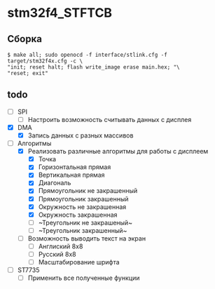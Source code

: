 # stm32f4_STFTCB

## Сборка
```
$ make all; sudo openocd -f interface/stlink.cfg -f target/stm32f4x.cfg -c \
"init; reset halt; flash write_image erase main.hex; "\  
"reset; exit"
```

## todo

* [ ] SPI
    * [ ] Настроить возможность считывать данных с дисплея
* [X] DMA
    * [X] Запись данных с разных массивов
* [ ] Алгоритмы
    * [X] Реализовать различные алгоритмы для работы с дисплеем
        * [X] Точка
        * [X] Горизонтальная прямая
        * [X] Вертикальная прямая
        * [X] Диагональ
        * [X] Прямоугольник не закрашенный
        * [X] Прямоугольник закрашенный
        * [X] Окружность не закрашенная
        * [X] Окружность закрашенная
        * [ ] ~Треугольник не закрашеный~
        * [ ] ~Треугольник закрашенный~
    * [ ] Возможность выводить текст на экран
        * [ ] Англиский 8x8
        * [ ] Русский 8x8
        * [ ] Масштабирование шрифта
* [ ] ST7735
    * [ ] Применить все полученные функции
